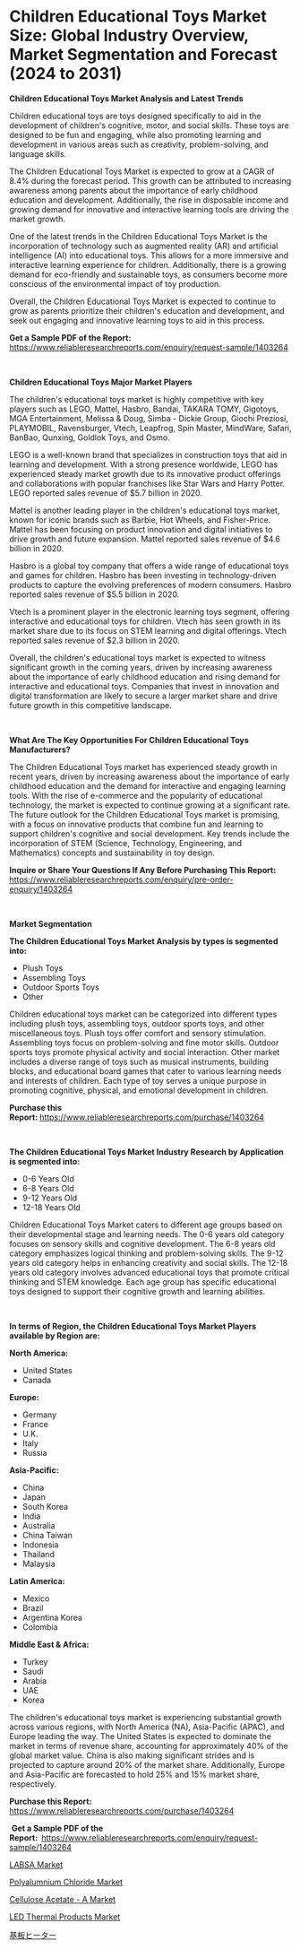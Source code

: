 <p><h1>Children Educational Toys Market Size: Global Industry Overview, Market Segmentation and Forecast (2024 to 2031)</h1></p><p><strong>Children Educational Toys Market Analysis and Latest Trends</strong></p>
<p><p>Children educational toys are toys designed specifically to aid in the development of children's cognitive, motor, and social skills. These toys are designed to be fun and engaging, while also promoting learning and development in various areas such as creativity, problem-solving, and language skills.</p><p>The Children Educational Toys Market is expected to grow at a CAGR of 8.4% during the forecast period. This growth can be attributed to increasing awareness among parents about the importance of early childhood education and development. Additionally, the rise in disposable income and growing demand for innovative and interactive learning tools are driving the market growth.</p><p>One of the latest trends in the Children Educational Toys Market is the incorporation of technology such as augmented reality (AR) and artificial intelligence (AI) into educational toys. This allows for a more immersive and interactive learning experience for children. Additionally, there is a growing demand for eco-friendly and sustainable toys, as consumers become more conscious of the environmental impact of toy production.</p><p>Overall, the Children Educational Toys Market is expected to continue to grow as parents prioritize their children's education and development, and seek out engaging and innovative learning toys to aid in this process.</p></p>
<p><strong>Get a Sample PDF of the Report:&nbsp;</strong> <a href="https://www.reliableresearchreports.com/enquiry/request-sample/1403264">https://www.reliableresearchreports.com/enquiry/request-sample/1403264</a></p>
<p>&nbsp;</p>
<p><strong>Children Educational Toys Major Market Players</strong></p>
<p><p>The children's educational toys market is highly competitive with key players such as LEGO, Mattel, Hasbro, Bandai, TAKARA TOMY, Gigotoys, MGA Entertainment, Melissa & Doug, Simba - Dickie Group, Giochi Preziosi, PLAYMOBIL, Ravensburger, Vtech, Leapfrog, Spin Master, MindWare, Safari, BanBao, Qunxing, Goldlok Toys, and Osmo.</p><p>LEGO is a well-known brand that specializes in construction toys that aid in learning and development. With a strong presence worldwide, LEGO has experienced steady market growth due to its innovative product offerings and collaborations with popular franchises like Star Wars and Harry Potter. LEGO reported sales revenue of $5.7 billion in 2020.</p><p>Mattel is another leading player in the children's educational toys market, known for iconic brands such as Barbie, Hot Wheels, and Fisher-Price. Mattel has been focusing on product innovation and digital initiatives to drive growth and future expansion. Mattel reported sales revenue of $4.6 billion in 2020.</p><p>Hasbro is a global toy company that offers a wide range of educational toys and games for children. Hasbro has been investing in technology-driven products to capture the evolving preferences of modern consumers. Hasbro reported sales revenue of $5.5 billion in 2020.</p><p>Vtech is a prominent player in the electronic learning toys segment, offering interactive and educational toys for children. Vtech has seen growth in its market share due to its focus on STEM learning and digital offerings. Vtech reported sales revenue of $2.3 billion in 2020.</p><p>Overall, the children's educational toys market is expected to witness significant growth in the coming years, driven by increasing awareness about the importance of early childhood education and rising demand for interactive and educational toys. Companies that invest in innovation and digital transformation are likely to secure a larger market share and drive future growth in this competitive landscape.</p></p>
<p>&nbsp;</p>
<p><strong>What Are The Key Opportunities For Children Educational Toys Manufacturers?</strong></p>
<p><p>The Children Educational Toys market has experienced steady growth in recent years, driven by increasing awareness about the importance of early childhood education and the demand for interactive and engaging learning tools. With the rise of e-commerce and the popularity of educational technology, the market is expected to continue growing at a significant rate. The future outlook for the Children Educational Toys market is promising, with a focus on innovative products that combine fun and learning to support children's cognitive and social development. Key trends include the incorporation of STEM (Science, Technology, Engineering, and Mathematics) concepts and sustainability in toy design.</p></p>
<p><strong>Inquire or Share Your Questions If Any Before Purchasing This Report:</strong> <a href="https://www.reliableresearchreports.com/enquiry/pre-order-enquiry/1403264">https://www.reliableresearchreports.com/enquiry/pre-order-enquiry/1403264</a></p>
<p>&nbsp;</p>
<p><strong>Market Segmentation</strong></p>
<p><strong>The Children Educational Toys Market Analysis by types is segmented into:</strong></p>
<p><ul><li>Plush Toys</li><li>Assembling Toys</li><li>Outdoor Sports Toys</li><li>Other</li></ul></p>
<p><p>Children educational toys market can be categorized into different types including plush toys, assembling toys, outdoor sports toys, and other miscellaneous toys. Plush toys offer comfort and sensory stimulation. Assembling toys focus on problem-solving and fine motor skills. Outdoor sports toys promote physical activity and social interaction. Other market includes a diverse range of toys such as musical instruments, building blocks, and educational board games that cater to various learning needs and interests of children. Each type of toy serves a unique purpose in promoting cognitive, physical, and emotional development in children.</p></p>
<p><strong>Purchase this Report:&nbsp;</strong><a href="https://www.reliableresearchreports.com/purchase/1403264">https://www.reliableresearchreports.com/purchase/1403264</a></p>
<p>&nbsp;</p>
<p><strong>The Children Educational Toys Market Industry Research by Application is segmented into:</strong></p>
<p><ul><li>0-6 Years Old</li><li>6-8 Years Old</li><li>9-12 Years Old</li><li>12-18 Years Old</li></ul></p>
<p><p>Children Educational Toys Market caters to different age groups based on their developmental stage and learning needs. The 0-6 years old category focuses on sensory skills and cognitive development. The 6-8 years old category emphasizes logical thinking and problem-solving skills. The 9-12 years old category helps in enhancing creativity and social skills. The 12-18 years old category involves advanced educational toys that promote critical thinking and STEM knowledge. Each age group has specific educational toys designed to support their cognitive growth and learning abilities.</p></p>
<p>&nbsp;</p>
<p><strong>In terms of Region, the Children Educational Toys Market Players available by Region are:</strong></p>
<p>
    <p> <strong> North America: </strong>
        <ul>
            <li>United States</li>
            <li>Canada</li>
        </ul>
        </p> 
    <p> <strong> Europe: </strong>
        <ul>
            <li>Germany</li>
            <li>France</li>
            <li>U.K.</li>
            <li>Italy</li>
            <li>Russia</li>
        </ul>
        </p> 
    <p> <strong> Asia-Pacific: </strong>
        <ul>
            <li>China</li>
            <li>Japan</li>
            <li>South Korea</li>
            <li>India</li>
            <li>Australia</li>
            <li>China Taiwan</li>
            <li>Indonesia</li>
            <li>Thailand</li>
            <li>Malaysia</li>
        </ul>
        </p> 
    <p> <strong> Latin America: </strong>
        <ul>
            <li>Mexico</li>
            <li>Brazil</li>
            <li>Argentina Korea</li>
            <li>Colombia</li>
        </ul>
        </p> 
    <p> <strong> Middle East & Africa: </strong>
        <ul>
            <li>Turkey</li>
            <li>Saudi</li>
            <li>Arabia</li>
            <li>UAE</li>
            <li>Korea</li>
        </ul>
    </p>
    </p>
<p><p>The children's educational toys market is experiencing substantial growth across various regions, with North America (NA), Asia-Pacific (APAC), and Europe leading the way. The United States is expected to dominate the market in terms of revenue share, accounting for approximately 40% of the global market value. China is also making significant strides and is projected to capture around 20% of the market share. Additionally, Europe and Asia-Pacific are forecasted to hold 25% and 15% market share, respectively.</p></p>
<p><strong>Purchase this Report: </strong><a href="https://www.reliableresearchreports.com/purchase/1403264">https://www.reliableresearchreports.com/purchase/1403264</a></p>
<p>&nbsp;<strong>Get a Sample PDF of the Report:&nbsp;&nbsp;</strong><a href="https://www.reliableresearchreports.com/enquiry/request-sample/1403264">https://www.reliableresearchreports.com/enquiry/request-sample/1403264</a></p>
<p><strong></strong></p>
<p><p><a href="https://view.publitas.com/reportprime-1/labsa-market-size-share-trends-analysis-report-by-material-by-type-by-end-user-by-region-and-segment-forecasts-2024-2031/">LABSA Market</a></p><p><a href="https://poised-avenue-46d.notion.site/Polyalumnium-Chloride-Market-Research-Report-Provides-Critical-Insights-that-can-help-Shape-Business-cf7f7275421d4c50b597db33cabc1b63">Polyalumnium Chloride Market</a></p><p><a href="https://gamy-alyssum-396.notion.site/Cellulose-Acetate-A-Market-Size-Market-Trends-and-Growth-Outlook-forecasted-for-period-from-2024-aee327625abd4c3d9a2abc05aba236e1">Cellulose Acetate - A Market</a></p><p><a href="https://view.publitas.com/reportprime-1/led-thermal-products-market-size-and-growth-market-segmentation-regional-and-country-breakdowns-and-market-trends-for-period-from-2024-2031/">LED Thermal Products Market</a></p><p><a href="https://medium.com/@cameroneffertz/%E5%9F%BA%E6%9D%BF%E3%83%92%E3%83%BC%E3%82%BF%E3%83%BC%E5%B8%82%E5%A0%B4-%E3%82%BF%E3%82%A4%E3%83%97-%E3%82%A2%E3%83%97%E3%83%AA%E3%82%B1%E3%83%BC%E3%82%B7%E3%83%A7%E3%83%B3-%E5%9C%B0%E7%90%86%E3%81%AB%E3%82%88%E3%82%8B%E5%8C%85%E6%8B%AC%E7%9A%84%E8%A9%95%E4%BE%A1-d33fc8e0e152">基板ヒーター</a></p></p>
